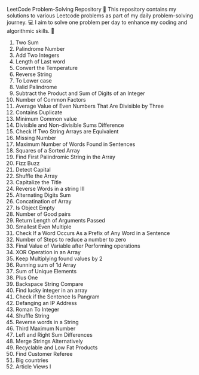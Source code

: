 LeetCode Problem-Solving Repository 🚀
This repository contains my solutions to various Leetcode problems as part of my daily problem-solving journey. 💻
I aim to solve one problem per day to enhance my coding and algorithmic skills. 🌟


1.  Two Sum
2.  Palindrome Number
3.  Add Two Integers
4.  Length of Last word
5.  Convert the Temperature
6.  Reverse String 
7.  To Lower case
8.  Valid Palindrome
9.  Subtract the Product and Sum of Digits of an Integer
10. Number of Common Factors
11. Average Value of Even Numbers That Are Divisible by Three
12. Contains Duplicate
13. Minimum Common value
14. Divisible and Non-divisible Sums Difference
15. Check If Two String Arrays are Equivalent
16. Missing Number
17. Maximum Number of Words Found in Sentences
18. Squares of a Sorted Array
19. Find First Palindromic String in the Array
20. Fizz Buzz
21. Detect Capital
22. Shuffle the Array
23. Capitalize the Title
24. Reverse Words in a string III
25. Alternating Digits Sum
26. Concatination of Array
27. Is Object Empty
28. Number of Good pairs
29. Return Length of Arguments Passed
30. Smallest Even Multiple
31. Check If a Word Occurs As a Prefix of Any Word in a Sentence
32. Number of Steps to reduce a number to zero
33. Final Value of Variable after Performing operations
34. XOR Operation in an Array
35. Keep Multiplying found values by 2
36. Running sum of 1d Array
37. Sum of Unique Elements
38. Plus One
39. Backspace String Compare
40. Find lucky integer in an array
41. Check if the Sentence Is Pangram
42. Defanging an IP Address
43. Roman To Integer
44. Shuffle String
45. Reverse words in a String
46. Third Maximum Number
47. Left and Right Sum Differences
48. Merge Strings Alternatively
49. Recyclable and Low Fat Products
50. Find Customer Referee
51. Big countries
52. Article Views I

